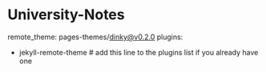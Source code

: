 # University-Notes
remote_theme: pages-themes/dinky@v0.2.0
plugins:
- jekyll-remote-theme # add this line to the plugins list if you already have one
